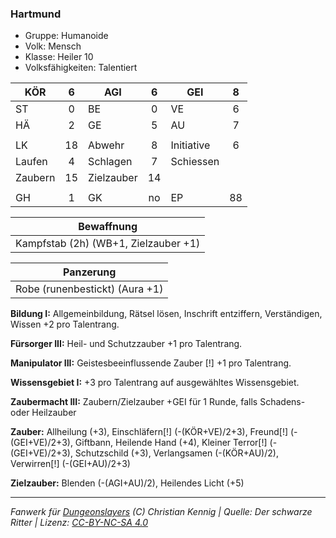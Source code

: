 ### Hartmund

- Gruppe: Humanoide
- Volk: Mensch
- Klasse: Heiler 10
- Volksfähigkeiten: Talentiert

| KÖR     |  6  | AGI        |  6  | GEI        |  8  |
| ------- | :-: | ---------- | :-: | ---------- | :-: |
| ST      |  0  | BE         |  0  | VE         |  6  |
| HÄ      |  2  | GE         |  5  | AU         |  7  |
|         |     |            |     |            |     |
| LK      | 18  | Abwehr     |  8  | Initiative |  6  |
| Laufen  |  4  | Schlagen   |  7  | Schiessen  |     |
| Zaubern | 15  | Zielzauber | 14  |            |     |
|         |     |            |     |            |     |
| GH      |  1  | GK         | no  | EP         | 88  |

|              Bewaffnung              |
| :----------------------------------: |
| Kampfstab (2h) (WB+1, Zielzauber +1) |

|           Panzerung            |
| :----------------------------: |
| Robe (runenbestickt) (Aura +1) |

**Bildung I:** Allgemeinbildung, Rätsel lösen, Inschrift entziffern, Verständigen, Wissen +2 pro Talentrang.

**Fürsorger III:** Heil- und Schutzzauber +1 pro Talentrang.

**Manipulator III:** Geistesbeeinflussende Zauber [!] +1 pro Talentrang.

**Wissensgebiet I:** +3 pro Talentrang auf ausgewähltes Wissensgebiet.

**Zaubermacht III:** Zaubern/Zielzauber +GEI für 1 Runde, falls Schadens- oder Heilzauber

**Zauber:** Allheilung (+3), Einschläfern[!] (-(KÖR+VE)/2+3), Freund[!] (-(GEI+VE)/2+3), Giftbann, Heilende Hand (+4), Kleiner Terror[!] (-(GEI+VE)/2+3), Schutzschild (+3), Verlangsamen (-(KÖR+AU)/2), Verwirren[!] (-(GEI+AU)/2+3)

**Zielzauber:** Blenden (-(AGI+AU)/2), Heilendes Licht (+5)

---

_Fanwerk für [Dungeonslayers](https://www.dungeonslayers.net/) (C) Christian Kennig | Quelle: Der schwarze Ritter | Lizenz: [CC-BY-NC-SA 4.0](https://creativecommons.org/licenses/by-nc-sa/4.0/deed.de)_
